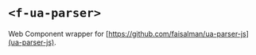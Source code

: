 # `<f-ua-parser>`

Web Component wrapper for [https://github.com/faisalman/ua-parser-js](ua-parser-js).